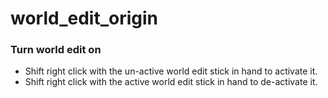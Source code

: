 # world_edit_origin

### Turn world edit on
- Shift right click with the un-active world edit stick in hand to activate it.
- Shift right click with the active world edit stick in hand to de-activate it.
